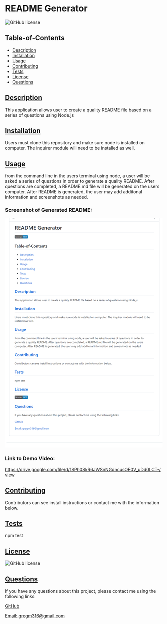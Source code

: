 # README Generator

![GitHub license](https://img.shields.io/badge/license-MIT-blue.svg)

## Table-of-Contents

- [Description](#description)
- [Installation](#installation)
- [Usage](#usage)
- [Contributing](#contributing)
- [Tests](#tests)
- [License](#license)
- [Questions](#questions)

## [Description](#table-of-contents)

This application allows user to create a quality README file based on a series of questions using Node.js

## [Installation](#table-of-contents)

Users must clone this repository and make sure node is installed on computer. The inquirer module will need to be installed as well.

## [Usage](#table-of-contents)

from the command line in the users terminal using node, a user will be asked a series of questions in order to generate a quality README. After questions are completed, a README.md file will be generated on the users computer. After README is generated, the user may add additonal information and screenshots as needed.

### Screenshot of Generated README:

![README Generator](./assets/images/readme-generator-img.png)

### Link to Demo Video:
https://drive.google.com/file/d/1SPh0SkR6JWSnNGdncusOE0V_uDd0LCT-/view

## [Contributing](#table-of-contents)

Contributors can see install instructions or contact me with the information below.

## [Tests](#table-of-contents)

npm test

## [License](#table-of-contents)

![GitHub license](https://img.shields.io/badge/license-MIT-blue.svg)

## [Questions](#table-of-contents)

If you have any questions about this project, please contact me using the following links:

[GitHub](https://github.com/Gregm316)

[Email: gregm316@gmail.com](mailto:gregm316@gmail.com)
